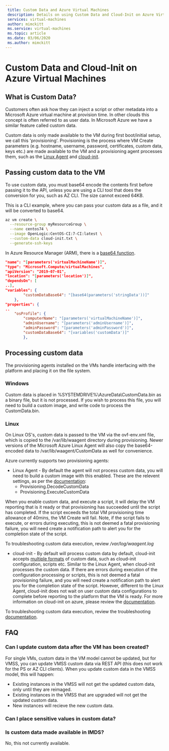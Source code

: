 ```yaml
---
 title: Custom Data and Azure Virtual Machines
 description: Details on using Custom Data and Cloud-Init on Azure Virtual Machines
 services: virtual-machines
 author: mimckitt
 ms.service: virtual-machines
 ms.topic: article
 ms.date: 03/06/2020
 ms.author: mimckitt
---
```


# Custom Data and Cloud-Init on Azure Virtual Machines

## What is Custom Data?

Customers often ask how they can inject a script or other metadata into a Microsoft Azure virtual machine at provision time.  In other clouds this concept is often referred to as user data.  In Microsoft Azure we have a similar feature called custom data. 

Custom data is only made available to the VM during first boot/initial setup, we call this 'provisioning'. Provisioning is the process where VM Create parameters (e.g. hostname, username, password, certificates, custom data, keys etc.) are made available to the VM and a provisioning agent processes them, such as the [Linux Agent](https://docs.microsoft.com/en-us/azure/virtual-machines/extensions/agent-linux) and [cloud-init](https://docs.microsoft.com/en-us/azure/virtual-machines/linux/using-cloud-init#troubleshooting-cloud-init). 


## Passing custom data to the VM
To use custom data, you must base64 encode the contents first before passing it to the API, unless you are using a CLI tool that does the conversion for you, such as AZ CLI. The size cannot exceed 64KB.

This is a CLI example, where you can pass your custom data as a file, and it will be converted to base64.
```bash
az vm create \
  --resource-group myResourceGroup \
  --name centos74 \
  --image OpenLogic:CentOS-CI:7-CI:latest \
  --custom-data cloud-init.txt \
  --generate-ssh-keys
```

In Azure Resource Manager (ARM), there is a [base64 function](https://docs.microsoft.com/en-us/azure/azure-resource-manager/templates/template-functions-string#base64).

```json
"name": "[parameters('virtualMachineName')]",
"type": "Microsoft.Compute/virtualMachines",
"apiVersion": "2019-07-01",
"location": "[parameters('location')]",
"dependsOn": [
..],
"variables": {
        "customDataBase64": "[base64(parameters('stringData'))]"
    },
"properties": {
..
    "osProfile": {
        "computerName": "[parameters('virtualMachineName')]",
        "adminUsername": "[parameters('adminUsername')]",
        "adminPassword": "[parameters('adminPassword')]",
        "customDataBase64": "[variables('customData')]"
    	},
```

## Processing custom data
The provisioning agents installed on the VMs handle interfacing with the platform and placing it on the file system. 

### Windows
Custom data is placed in %SYSTEMDRIVE%\AzureData\CustomData.bin as a binary file, but it is not processed. If you wish to process this file, you will need to build a custom image, and write code to process the CustomData.bin.

### Linux  
On Linux OS's, custom data is passed to the VM via the ovf-env.xml file, which is copied to the /var/lib/waagent directory during provisioning.  Newer versions of the Microsoft Azure Linux Agent will also copy the base64-encoded data to /var/lib/waagent/CustomData as well for convenience.

Azure currently supports two provisioning agents:
* Linux Agent - By default the agent will not process custom data, you will need to build a custom image with this enabled. These are the relevent settings, as per the [documentation](https://github.com/Azure/WALinuxAgent#configuration):
    * Provisioning.DecodeCustomData
    * Provisioning.ExecuteCustomData

When you enable custom data, and execute a script, it will delay the VM reporting that is it ready or that provisioning has succeeded until the script has completed. If the script exceeds the total VM provisioning time allowance of 40mins, the VM Create will fail. Note, if the script fails to execute, or errors during executing, this is not deemed a fatal provisioning failure, you will need create a notification path to alert you for the completion state of the script.

To troubleshooting custom data execution, review */var/log/waagent.log*

* cloud-init - By default will process custom data by default, cloud-init accepts [multiple formats](https://cloudinit.readthedocs.io/en/latest/topics/format.html) of custom data, such as cloud-init configuration, scripts etc. Similar to the Linux Agent, when cloud-init processes the custom data. If there are errors during execution of the configuration processing or scripts, this is not deemed a fatal provisioning failure, and you will need create a notification path to alert you for the completion state of the script. However, different to the Linux Agent, cloud-init does not wait on user custom data configurations to complete before reporting to the platform that the VM is ready. For more information on cloud-init on azure, please review the [documentation](https://docs.microsoft.com/en-us/azure/virtual-machines/linux/using-cloud-init).


To troubleshooting custom data execution, review the troubleshooting [documentation](https://docs.microsoft.com/en-us/azure/virtual-machines/linux/using-cloud-init#troubleshooting-cloud-init).


## FAQ
### Can I update custom data after the VM has been created?
For single VMs, custom data in the VM model cannot be updated, but for VMSS, you can update VMSS custom data via REST API (this does not work for the PS or AZ CLI clients). When you update custom data in the VMSS model, this will happen:
* Existing instances in the VMSS will not get the updated custom data, only until they are reimaged.
* Existing instances in the VMSS that are upgraded will not get the updated custom data.
* New instances will recieve the new custom data.

### Can I place sensitive values in custom data?
<We need to get a CELA answer for this>

### Is custom data made available in IMDS?
No, this not currently available.
